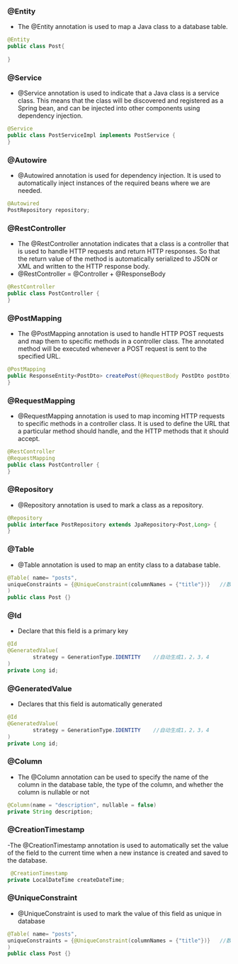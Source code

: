 ### @Entity
- The @Entity annotation is used to map a Java class to a database table.
```java
@Entity
public class Post{
    
}
```

### @Service
- @Service annotation is used to indicate that a Java class is a service class. This means that the class will be discovered and registered as a Spring bean, and can be injected into other components using dependency injection.
```java
@Service
public class PostServiceImpl implements PostService {
}
```

### @Autowire
-  @Autowired annotation is used for dependency injection. It is used to automatically inject instances of the required beans where we are needed.
```java
@Autowired
PostRepository repository;
```

### @RestController
- The @RestController annotation indicates that a class is a controller that is used to handle HTTP requests and return HTTP responses.  So that the return value of the method is automatically serialized to JSON or XML and written to the HTTP response body.
- @RestController =  @Controller + @ResponseBody
```java
@RestController
public class PostController {
}
```

### @PostMapping
- The @PostMapping annotation is used to handle HTTP POST requests and map them to specific methods in a controller class. The annotated method will be executed whenever a POST request is sent to the specified URL. 
```java
@PostMapping
public ResponseEntity<PostDto> createPost(@RequestBody PostDto postDto) {
}
```

### @RequestMapping
- @RequestMapping annotation is used to map incoming HTTP requests to specific methods in a controller class.  It is used to define the URL that a particular method should handle, and the HTTP methods that it should accept.
```java
@RestController
@RequestMapping
public class PostController {
}
```

### @Repository
-  @Repository annotation is used to mark a class as a repository.
```java
@Repository
public interface PostRepository extends JpaRepository<Post,Long> {
}
```

### @Table
- @Table annotation is used to map an entity class to a database table.
```java
@Table( name= "posts",
uniqueConstraints = {@UniqueConstraint(columnNames = {"title"})}   //数据库里的是独一无二的不能重复
)
public class Post {}
```
### @Id
- Declare that this field is a primary key
```java
@Id
@GeneratedValue(
        strategy = GenerationType.IDENTITY    //自动生成1，2，3，4
)
private Long id;
```
### @GeneratedValue
- Declares that this field is automatically generated
```java
@Id
@GeneratedValue(
        strategy = GenerationType.IDENTITY    //自动生成1，2，3，4
)
private Long id;
```

### @Column
- The @Column annotation can be used to specify the name of the column in the database table, the type of the column, and whether the column is nullable or not
```java
@Column(name = "description", nullable = false)
private String description;
```

### @CreationTimestamp
-The @CreationTimestamp annotation is used to automatically set the value of the field to the current time when a new instance is created and saved to the database.

```java
 @CreationTimestamp
private LocalDateTime createDateTime;
```

### @UniqueConstraint
- @UniqueConstraint is used to mark the value of this field as unique in database
```java
@Table( name= "posts",
uniqueConstraints = {@UniqueConstraint(columnNames = {"title"})}   //数据库里的是独一无二的不能重复
)
public class Post {}
```